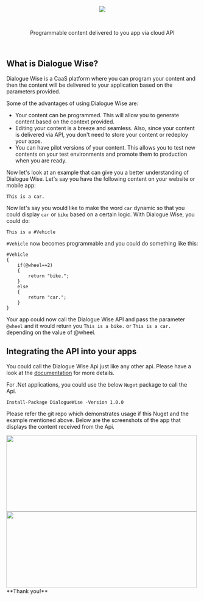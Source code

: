 <p align="center">
<a href="https://dialoguewise.com" target="_blank"><img src="https://github.com/kentmz/dialoguewise-demo/blob/master/screenshots/logo.png?raw=true"></a>
</p>  
<br/>
<p align="center">
Programmable content delivered to you app via cloud API
</p>  
<br/>

## What is Dialogue Wise?

Dialogue Wise is a CaaS platform where you can program your content and then the content will be delivered to your application based on the parameters provided.

Some of the advantages of using Dialogue Wise are:

* Your content can be programmed. This will allow you to generate content based on the context provided.
* Editing your content is a breeze and seamless. Also, since your content is delivered via API, you don't need to store your content or redeploy your apps.
* You can have pilot versions of your content. This allows you to test new contents on your test environments and promote them to production when you are ready.

Now let's look at an example that can give you a better understanding of Dialogue Wise. Let's say you have the following content on your website or mobile app:

```
This is a car.
```

Now let's say you would like to make the word `car` dynamic so that you could display `car` or `bike` based on a certain logic. With Dialogue Wise, you could do:

```
This is a #Vehicle
```

`#Vehicle` now becomes programmable and you could do something like this:

```
#Vehicle
{
	if(@wheel==2)
	{
		return "bike.";
	}
	else
	{
		return "car.";
	}
}

```

Your app could now call the Dialogue Wise API and pass the parameter `@wheel` and it would return you `This is a bike.` or `This is a car.` depending on the value of @wheel.



## Integrating the API into your apps

You could call the Dialogue Wise Api just like any other api. Please have a look at the [documentation](https://docs.dialoguewise.com/api/) for more details.

For .Net applications, you could use the below `Nuget` package to call the Api.

```
Install-Package DialogueWise -Version 1.0.0
```

Please refer the git repo which demonstrates usage if this Nuget and the example mentioned above. Below are the screenshots of the app that displays the content received from the Api.

<img src="https://github.com/kentmz/dialoguewise-demo/blob/master/screenshots/screenshot1.png?raw=true" width="500" height="200">
<br/>
<img src="https://github.com/kentmz/dialoguewise-demo/blob/master/screenshots/screenshot2.png?raw=true" width="500" height="200">

<br/>
**Thank you!**







